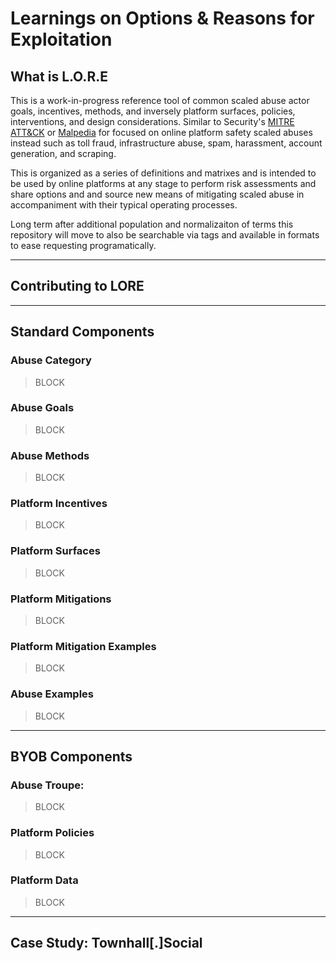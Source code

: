 # Learnings on Options & Reasons for Exploitation

## What is L.O.R.E

This is a work-in-progress reference tool of common scaled abuse actor goals, incentives, methods, and inversely platform surfaces, policies, interventions, and design considerations. Similar to Security's [MITRE ATT&CK](https://attack.mitre.org/) or [Malpedia](https://malpedia.caad.fkie.fraunhofer.de/) for focused on online platform safety scaled abuses instead such as toll fraud, infrastructure abuse, spam, harassment, account generation, and scraping.

This is organized as a series of definitions and matrixes and is intended to be used by online platforms at any stage to perform risk assessments and share options and and source new means of mitigating scaled abuse in accompaniment with their typical operating processes. 

Long term after additional population and normalizaiton of terms this repository will move to also be searchable via tags and available in formats to ease requesting programatically.

--- 

## Contributing to LORE

---

## Standard Components

### Abuse Category
> BLOCK

### Abuse Goals 
> BLOCK

### Abuse Methods
> BLOCK

### Platform Incentives
> BLOCK

### Platform Surfaces
> BLOCK

### Platform Mitigations
> BLOCK

### Platform Mitigation Examples
> BLOCK

### Abuse Examples
> BLOCK

---
## BYOB Components

### Abuse Troupe:
> BLOCK

### Platform Policies
> BLOCK

### Platform Data
> BLOCK
>
---

## Case Study: Townhall\[.\]Social
